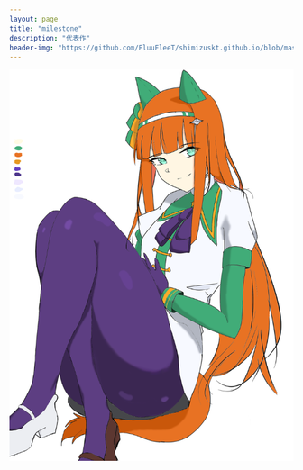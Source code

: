 ```yaml
---
layout: page
title: "milestone"
description: "代表作"
header-img: "https://github.com/FluuFleeT/shimizuskt.github.io/blob/master/img/zhihu.jpg"
---
```


<img src = "https://github.com/FluuFleeT/shimizuskt.github.io/blob/master/img/Suzuka.png" alt = "铃鹿" />






